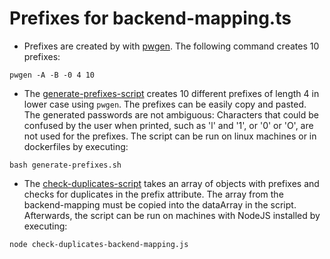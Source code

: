 # Prefixes for backend-mapping.ts

- Prefixes are created by with [pwgen](https://linux.die.net/man/1/pwgen). The following command creates 10 prefixes:

```
pwgen -A -B -0 4 10
```

- The [generate-prefixes-script](./generate-prefixes.sh) creates 10 different prefixes of length 4 in lower case using `pwgen`. The prefixes can be easily copy and pasted. The generated passwords are not ambiguous: Characters that could be confused by the user when printed, such as 'l' and '1', or '0' or 'O', are not used for the prefixes. The script can be run on linux machines or in dockerfiles by executing:

```
bash generate-prefixes.sh
```

- The [check-duplicates-script](./check-duplicates-backend-mapping.js) takes an array of objects with prefixes and checks for duplicates in the prefix attribute.
  The array from the backend-mapping must be copied into the dataArray in the script. Afterwards, the script can be run on machines with NodeJS installed by executing:

```
node check-duplicates-backend-mapping.js
```
